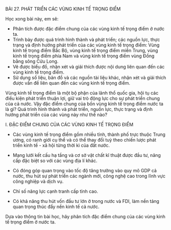 BÀI 27. PHÁT TRIỂN CÁC VÙNG KINH TẾ TRỌNG ĐIỂM

Học xong bài này, em sẽ:
- Phân tích được đặc điểm chung của các vùng kinh tế trọng điểm ở nước ta.
- Trình bày được quá trình hình thành và phát triển; các nguồn lực, thực trạng và định hướng phát triển của các vùng kinh tế trọng điểm: Vùng kinh tế trọng điểm Bắc Bộ, vùng kinh tế trọng điểm miền Trung, vùng kinh tế trọng điểm phía Nam và vùng kinh tế trọng điểm vùng Đồng bằng sông Cửu Long.
- Vẽ được biểu đồ, nhận xét và giải thích được nội dung liên quan đến các vùng kinh tế trọng điểm.
- Sử dụng số liệu, bản đồ và các nguồn tài liệu khác, nhận xét và giải thích được vấn đề liên quan đến các vùng kinh tế trọng điểm.

Vùng kinh tế trọng điểm là một bộ phận của lãnh thổ quốc gia, hội tụ các điều kiện phát triển thuận lợi, giữ vai trò động lực cho sự phát triển chung của cả nước. Vậy đặc điểm chung của bốn vùng kinh tế trọng điểm nước ta là gì? Quá trình hình thành và phát triển, nguồn lực, thực trạng và định hướng phát triển của các vùng này như thế nào?

I. ĐẶC ĐIỂM CHUNG CỦA CÁC VÙNG KINH TẾ TRỌNG ĐIỂM

- Các vùng kinh tế trọng điểm gồm nhiều tỉnh, thành phố trực thuộc Trung ương, có ranh giới cụ thể và có thể thay đổi tuỳ theo chiến lược phát triển kinh tế - xã hội từng thời kì của đất nước.

- Mạng lưới kết cấu hạ tầng và cơ sở vật chất kĩ thuật được đầu tư, nâng cấp đặc biệt so với các vùng địa lí khác.

- Có đóng góp quan trọng vào tốc độ tăng trưởng vào quy mô GDP cả nước, thu hút sự phát triển các ngành mới, công nghệ cao trong lĩnh vực công nghiệp và dịch vụ.

- Chỉ số năng lực cạnh tranh cấp tỉnh cao.

- Có khả năng thu hút vốn đầu tư lớn ở trong nước và FDI, làm nền tảng quan trọng thúc đẩy nền kinh tế cả nước.

Dựa vào thông tin bài học, hãy phân tích đặc điểm chung của các vùng kinh tế trọng điểm ở nước ta.